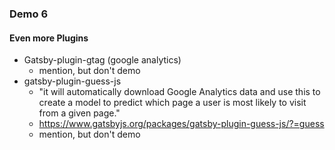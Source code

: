  ### Demo 6
#### Even more Plugins

- Gatsby-plugin-gtag (google analytics)
    - mention, but don't demo
- gatsby-plugin-guess-js 
    - "it will automatically download Google Analytics data and use this to create a model to predict which page a user is most likely to visit from a given page."
    - https://www.gatsbyjs.org/packages/gatsby-plugin-guess-js/?=guess
    - mention, but don't demo